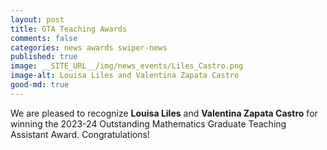 ```yaml
---
layout: post  
title: GTA Teaching Awards  
comments: false  
categories: news awards swiper-news  
published: true
image: __SITE_URL__/img/news_events/Liles_Castro.png
image-alt: Louisa Liles and Valentina Zapata Castro
good-md: true  
---
```


We are pleased to recognize <b>Louisa Liles</b> and <b>Valentina Zapata Castro</b> for winning the 2023-24 Outstanding Mathematics Graduate Teaching Assistant Award. Congratulations!
